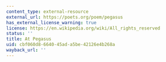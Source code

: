 ```yaml
---
content_type: external-resource
external_url: https://poets.org/poem/pegasus
has_external_license_warning: true
license: https://en.wikipedia.org/wiki/All_rights_reserved
status: ''
title: At Pegasus
uid: cbf060d8-6640-45ad-a5be-42126e4b268a
wayback_url: ''
---
```


